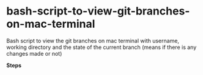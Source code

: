 # bash-script-to-view-git-branches-on-mac-terminal
Bash script to view the git branches on mac terminal with username, working directory and the state of the current branch (means if there is any changes made or not)

__Steps__
